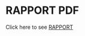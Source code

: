 # RAPPORT PDF


Click here to see [RAPPORT](https://github.com/MouhtaramSoufiane/TPJAXWS/files/11052165/Devoir_WebServices.pdf)
